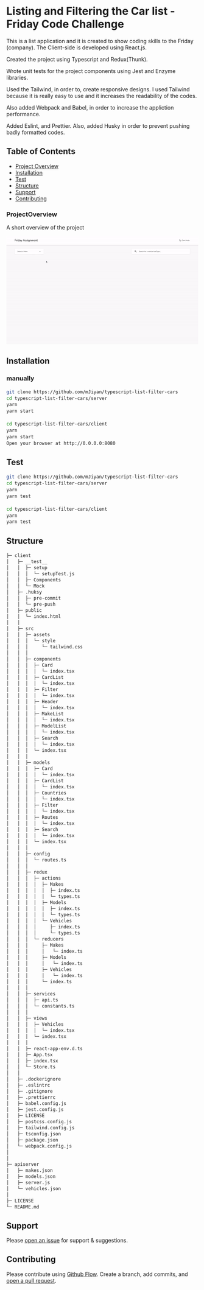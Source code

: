 # Listing and Filtering the Car list - Friday Code Challenge

This is a list application and it is created to show coding skills to the Friday (company). The Client-side is developed using React.js.

Created the project using Typescript and Redux(Thunk). 

Wrote unit tests for the project components using Jest and Enzyme libraries.

Used the Tailwind, in order to, create responsive designs. I used Tailwind because it is really easy to use and it increases the readability of the codes.

Also added Webpack and Babel, in order to increase the appliction performance.

Added Eslint, and Prettier. Also, added Husky in order to prevent pushing badly formatted codes.


## Table of Contents
- [Project Overview](#projectoverview)
- [Installation](#installation)
- [Test](#test)
- [Structure](#structure)
- [Support](#support)
- [Contributing](#contributing)


### ProjectOverview

A short overview of the project

![GIF](./cars.gif)

## Installation
### manually
```sh
git clone https://github.com/mJiyan/typescript-list-filter-cars
cd typescript-list-filter-cars/server
yarn
yarn start

cd typescript-list-filter-cars/client
yarn
yarn start
Open your browser at http://0.0.0.0:8080 
```


## Test
```sh
git clone https://github.com/mJiyan/typescript-list-filter-cars
cd typescript-list-filter-cars/server
yarn
yarn test

cd typescript-list-filter-cars/client
yarn
yarn test
```


## Structure
```
├─ client
│   ├─ __test__
│   │  ├─ setup
│   │  │  └─ setupTest.js
│   │  ├─ Components
│   │  └─ Mock
│   ├─ .huksy
│   │  ├─ pre-commit
│   │  └─ pre-push
│   ├─ public
│   │  └─ index.html
│   │
│   ├─ src
│   │  ├─ assets
│   │  │  └─ style
│   │  │     └─ tailwind.css
│   │  │
│   │  ├─ components
│   │  │  ├─ Card
│   │  │  │  └─ index.tsx
│   │  │  ├─ CardList
│   │  │  │  └─ index.tsx
│   │  │  ├─ Filter
│   │  │  │  └─ index.tsx
│   │  │  ├─ Header
│   │  │  │  └─ index.tsx
│   │  │  ├─ MakeList
│   │  │  │  └─ index.tsx
│   │  │  ├─ ModelList
│   │  │  │  └─ index.tsx
│   │  │  ├─ Search
│   │  │  │  └─ index.tsx
│   │  │  └─ index.tsx
│   │  │
│   │  ├─ models
│   │  │  ├─ Card
│   │  │  │  └─ index.tsx
│   │  │  ├─ CardList
│   │  │  │  └─ index.tsx
│   │  │  ├─ Countries
│   │  │  │  └─ index.tsx
│   │  │  ├─ Filter
│   │  │  │  └─ index.tsx
│   │  │  ├─ Routes
│   │  │  │  └─ index.tsx
│   │  │  ├─ Search
│   │  │  │  └─ index.tsx
│   │  │  └─ index.tsx
│   │  │
│   │  ├─ config
│   │  │  └─ routes.ts
│   │  │
│   │  ├─ redux
│   │  │  ├─ actions
│   │  │  │  ├─ Makes
│   │  │  │  │  ├─ index.ts
│   │  │  │  │  └─ types.ts
│   │  │  │  ├─ Models
│   │  │  │  │  ├─ index.ts
│   │  │  │  │  └─ types.ts
│   │  │  │  └─ Vehicles
│   │  │  │     ├─ index.ts
│   │  │  │     └─ types.ts
│   │  │  └─ reducers     
│   │  │     ├─ Makes
│   │  │     │   └─ index.ts
│   │  │     ├─ Models
│   │  │     │   └─ index.ts
│   │  │     ├─ Vehicles
│   │  │     │   └─ index.ts
│   │  │     └─ index.ts
│   │  │
│   │  ├─ services
│   │  │  ├─ api.ts
│   │  │  └─ constants.ts
│   │  │
│   │  ├─ views
│   │  │  ├─ Vehicles
│   │  │  │  └─ index.tsx
│   │  │  └─ index.tsx
│   │  │
│   │  ├─ react-app-env.d.ts
│   │  ├─ App.tsx
│   │  ├─ index.tsx
│   │  └─ Store.ts
│   │
│   ├─ .dockerignore
│   ├─ .eslintrc
│   ├─ .gitignore
│   ├─ .prettierrc
│   ├─ babel.config.js
│   ├─ jest.config.js
│   ├─ LICENSE
│   ├─ postcss.config.js
│   ├─ tailwind.config.js
│   ├─ tsconfig.json
│   ├─ package.json
│   └─ webpack.config.js
│
│
├─ apiserver
│   ├─ makes.json
│   ├─ models.json
│   ├─ server.js
│   └─ vehicles.json
│
├─ LICENSE
└─ README.md
```

## Support

Please [open an issue](https://github.com/mJiyan/typescript-list-filter-cars/issues) for support & suggestions.


## Contributing

Please contribute using [Github Flow](https://guides.github.com/introduction/flow/). Create a branch, add commits, and [open a pull request](https://github.com/mJiyan/typescript-list-filter-cars/compare).
